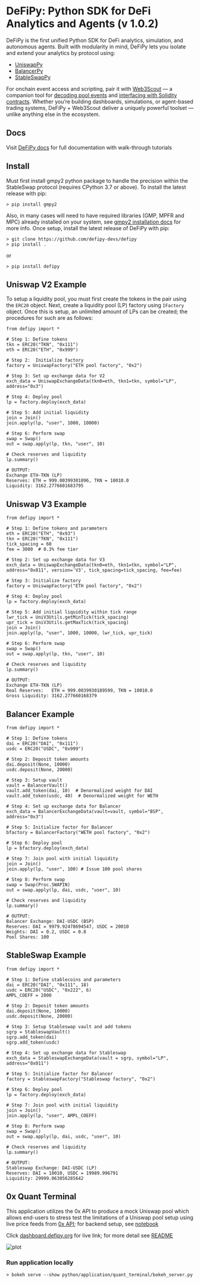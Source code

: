 # DeFiPy: Python SDK for DeFi Analytics and Agents (v 1.0.2)

DeFiPy is the first unified Python SDK for DeFi analytics, simulation, and autonomous agents. Built with modularity in mind, DeFiPy lets you isolate and extend your analytics by protocol using:

* [UniswapPy](https://github.com/defipy-devs/uniswappy)
* [BalancerPy](https://github.com/defipy-devs/balancerpy)
* [StableSwapPy](https://github.com/defipy-devs/stableswappy)

For onchain event access and scripting, pair it with [Web3Scout](https://github.com/defipy-devs/web3scout) — a companion tool for [decoding pool events](https://defipy.readthedocs.io/en/latest/onchain/pool_events.html) and [interfacing with Solidity contracts](https://defipy.readthedocs.io/en/latest/onchain/testnet_sim_univ2.html). Whether you’re building dashboards, simulations, or agent-based trading systems, DeFiPy + Web3Scout deliver a uniquely powerful toolset — unlike anything else in the ecosystem.

## Docs
Visit [DeFiPy docs](https://defipy.org) for full documentation with walk-through tutorials

## Install
Must first install gmpy2 python package to handle the precision within the StableSwap protocol (requires CPython 3.7 or above). To install the latest release with pip:
```
> pip install gmpy2
```
Also, in many cases will need to have required libraries (GMP, MPFR and MPC) already installed on your system, see [gmpy2 installation docs](https://gmpy2.readthedocs.io/en/latest/install.html) for more info. Once setup, install the latest release of DeFiPy with pip:
```
> git clone https://github.com/defipy-devs/defipy
> pip install .
```
or
```
> pip install defipy
```

Uniswap V2 Example
--------------------------

To setup a liquidity pool, you must first create the tokens in the pair using the `ERC20` object. Next, create a liquidity pool (LP) factory using `IFactory` object. Once this is setup, an unlimited amount of LPs can be created; the procedures for such are as follows:


    from defipy import *
    
    # Step 1: Define tokens
    tkn = ERC20("TKN", "0x111")
    eth = ERC20("ETH", "0x999")
    
    # Step 2:  Initialize factory
    factory = UniswapFactory("ETH pool factory", "0x2")
    
    # Step 3: Set up exchange data for V2
    exch_data = UniswapExchangeData(tkn0=eth, tkn1=tkn, symbol="LP", address="0x3")
    
    # Step 4: Deploy pool
    lp = factory.deploy(exch_data)
    
    # Step 5: Add initial liquidity
    join = Join()
    join.apply(lp, "user", 1000, 10000)
    
    # Step 6: Perform swap
    swap = Swap()
    out = swap.apply(lp, tkn, "user", 10)
    
    # Check reserves and liquidity
    lp.summary()    

    # OUTPUT:
    Exchange ETH-TKN (LP)
    Reserves: ETH = 999.00399301896, TKN = 10010.0
    Liquidity: 3162.2776601683795 

Uniswap V3 Example
--------------------------

    from defipy import *
    
    # Step 1: Define tokens and parameters
    eth = ERC20("ETH", "0x93")
    tkn = ERC20("TKN", "0x111")
    tick_spacing = 60
    fee = 3000  # 0.3% fee tier
    
    # Step 2: Set up exchange data for V3
    exch_data = UniswapExchangeData(tkn0=eth, tkn1=tkn, symbol="LP", address="0x811", version='V3', tick_spacing=tick_spacing, fee=fee)
    
    # Step 3: Initialize factory
    factory = UniswapFactory("ETH pool factory", "0x2")
    
    # Step 4: Deploy pool
    lp = factory.deploy(exch_data)
    
    # Step 5: Add initial liquidity within tick range
    lwr_tick = UniV3Utils.getMinTick(tick_spacing)
    upr_tick = UniV3Utils.getMaxTick(tick_spacing)
    join = Join()
    join.apply(lp, "user", 1000, 10000, lwr_tick, upr_tick)
    
    # Step 6: Perform swap
    swap = Swap()
    out = swap.apply(lp, tkn, "user", 10)
    
    # Check reserves and liquidity
    lp.summary()

    # OUTPUT:
    Exchange ETH-TKN (LP)
    Real Reserves:   ETH = 999.0039930189599, TKN = 10010.0
    Gross Liquidity: 3162.277660168379  
    
Balancer Example
--------------------------   

    from defipy import *
    
    # Step 1: Define tokens
    dai = ERC20("DAI", "0x111")
    usdc = ERC20("USDC", "0x999")
    
    # Step 2: Deposit token amounts
    dai.deposit(None, 10000)
    usdc.deposit(None, 20000)
    
    # Step 3: Setup vault
    vault = BalancerVault()
    vault.add_token(dai, 10)  # Denormalized weight for DAI
    vault.add_token(usdc, 40)  # Denormalized weight for WETH
    
    # Step 4: Set up exchange data for Balancer
    exch_data = BalancerExchangeData(vault=vault, symbol="BSP", address="0x3")
    
    # Step 5: Initialize factor for Balancer
    bfactory = BalancerFactory("WETH pool factory", "0x2")
    
    # Step 6: Deploy pool
    lp = bfactory.deploy(exch_data)
    
    # Step 7: Join pool with initial liquidity
    join = Join()
    join.apply(lp, "user", 100) # Issue 100 pool shares
    
    # Step 8: Perform swap
    swap = Swap(Proc.SWAPIN)
    out = swap.apply(lp, dai, usdc, "user", 10)
    
    # Check reserves and liquidity
    lp.summary()

    # OUTPUT:
    Balancer Exchange: DAI-USDC (BSP)
    Reserves: DAI = 9979.92478694547, USDC = 20010
    Weights: DAI = 0.2, USDC = 0.8
    Pool Shares: 100 
    
StableSwap Example
--------------------------   

    from defipy import *
    
    # Step 1: Define stablecoins and parameters
    dai = ERC20("DAI", "0x111", 18)
    usdc = ERC20("USDC", "0x222", 6)
    AMPL_COEFF = 2000
    
    # Step 2: Deposit token amounts
    dai.deposit(None, 10000)
    usdc.deposit(None, 20000)
    
    # Step 3: Setup Stableswap vault and add tokens
    sgrp = StableswapVault()
    sgrp.add_token(dai)
    sgrp.add_token(usdc)
    
    # Step 4: Set up exchange data for Stableswap
    exch_data = StableswapExchangeData(vault = sgrp, symbol="LP", address="0x011")
    
    # Step 5: Initialize factor for Balancer
    factory = StableswapFactory("Stableswap factory", "0x2")
    
    # Step 6: Deploy pool
    lp = factory.deploy(exch_data)
    
    # Step 7: Join pool with initial liquidity
    join = Join()
    join.apply(lp, "user", AMPL_COEFF)
    
    # Step 8: Perform swap
    swap = Swap()
    out = swap.apply(lp, dai, usdc, "user", 10)
    
    # Check reserves and liquidity
    lp.summary()

    # OUTPUT:
    Stableswap Exchange: DAI-USDC (LP)
    Reserves: DAI = 10010, USDC = 19989.996791
    Liquidity: 29999.063056285642 

## 0x Quant Terminal

This application utilizes the 0x API to produce a mock Uniswap pool which allows end-users to stress test
the limitations of a Uniswap pool setup using live price feeds from [0x API](https://0x.org); for backend setup, see 
[notebook](https://github.com/defipy-devs/defipy/blob/main/notebooks/quant_terminal.ipynb) 

Click [dashboard.defipy.org](https://dashboard.defipy.org/) for live link; for more detail see 
[README](https://github.com/defipy-devs/defipy/tree/main/python/application/quant_terminal#readme) 

![plot](./doc/quant_terminal/screenshot.png)

### Run application locally  

```
> bokeh serve --show python/application/quant_terminal/bokeh_server.py
```    
